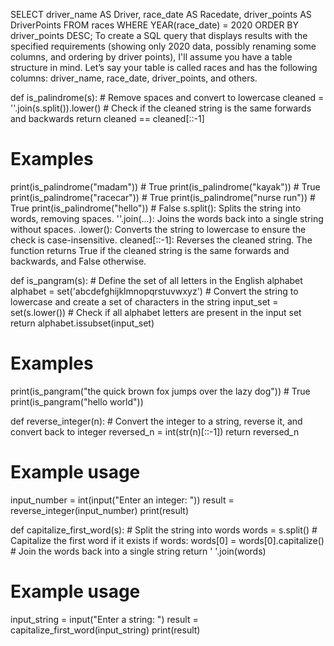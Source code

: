 SELECT 
    driver_name AS Driver, 
    race_date AS Racedate, 
    driver_points AS DriverPoints
FROM 
    races
WHERE 
    YEAR(race_date) = 2020
ORDER BY 
    driver_points DESC;
To create a SQL query that displays results with the specified requirements (showing only 2020 data, possibly renaming some columns, and ordering by driver points), I'll assume you have a table structure in mind. Let’s say your table is called races and has the following columns: driver_name, race_date, driver_points, and others. 



def is_palindrome(s):
    # Remove spaces and convert to lowercase
    cleaned = ''.join(s.split()).lower()
    # Check if the cleaned string is the same forwards and backwards
    return cleaned == cleaned[::-1]

# Examples
print(is_palindrome("madam"))        # True
print(is_palindrome("kayak"))        # True
print(is_palindrome("racecar"))      # True
print(is_palindrome("nurse run"))    # True
print(is_palindrome("hello"))        # False
s.split(): Splits the string into words, removing spaces.
''.join(...): Joins the words back into a single string without spaces.
.lower(): Converts the string to lowercase to ensure the check is case-insensitive.
cleaned[::-1]: Reverses the cleaned string.
The function returns True if the cleaned string is the same forwards and backwards, and False otherwise.

def is_pangram(s):
    # Define the set of all letters in the English alphabet
    alphabet = set('abcdefghijklmnopqrstuvwxyz')
    # Convert the string to lowercase and create a set of characters in the string
    input_set = set(s.lower())
    # Check if all alphabet letters are present in the input set
    return alphabet.issubset(input_set)

# Examples
print(is_pangram("the quick brown fox jumps over the lazy dog"))  # True
print(is_pangram("hello world"))            



def reverse_integer(n):
    # Convert the integer to a string, reverse it, and convert back to integer
    reversed_n = int(str(n)[::-1])
    return reversed_n

# Example usage
input_number = int(input("Enter an integer: "))
result = reverse_integer(input_number)
print(result)

def capitalize_first_word(s):
    # Split the string into words
    words = s.split()
    # Capitalize the first word if it exists
    if words:
        words[0] = words[0].capitalize()
    # Join the words back into a single string
    return ' '.join(words)

# Example usage
input_string = input("Enter a string: ")
result = capitalize_first_word(input_string)
print(result)
